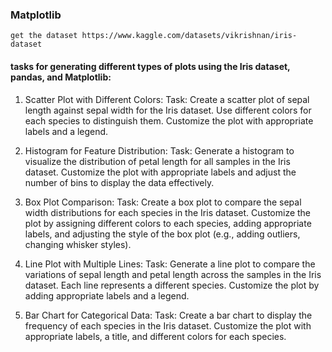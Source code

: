 ### Matplotlib

`get the dataset https://www.kaggle.com/datasets/vikrishnan/iris-dataset`

#### tasks for generating different types of plots using the Iris dataset, pandas, and Matplotlib:

1. Scatter Plot with Different Colors:
   Task: Create a scatter plot of sepal length against sepal width for the Iris dataset. Use different colors for each species to distinguish them. Customize the plot with appropriate labels and a legend.

2. Histogram for Feature Distribution:
   Task: Generate a histogram to visualize the distribution of petal length for all samples in the Iris dataset. Customize the plot with appropriate labels and adjust the number of bins to display the data effectively.

3. Box Plot Comparison:
   Task: Create a box plot to compare the sepal width distributions for each species in the Iris dataset. Customize the plot by assigning different colors to each species, adding appropriate labels, and adjusting the style of the box plot (e.g., adding outliers, changing whisker styles).

4. Line Plot with Multiple Lines:
   Task: Generate a line plot to compare the variations of sepal length and petal length across the samples in the Iris dataset. Each line represents a different species. Customize the plot by adding appropriate labels and a legend.

5. Bar Chart for Categorical Data:
   Task: Create a bar chart to display the frequency of each species in the Iris dataset. Customize the plot with appropriate labels, a title, and different colors for each species.

